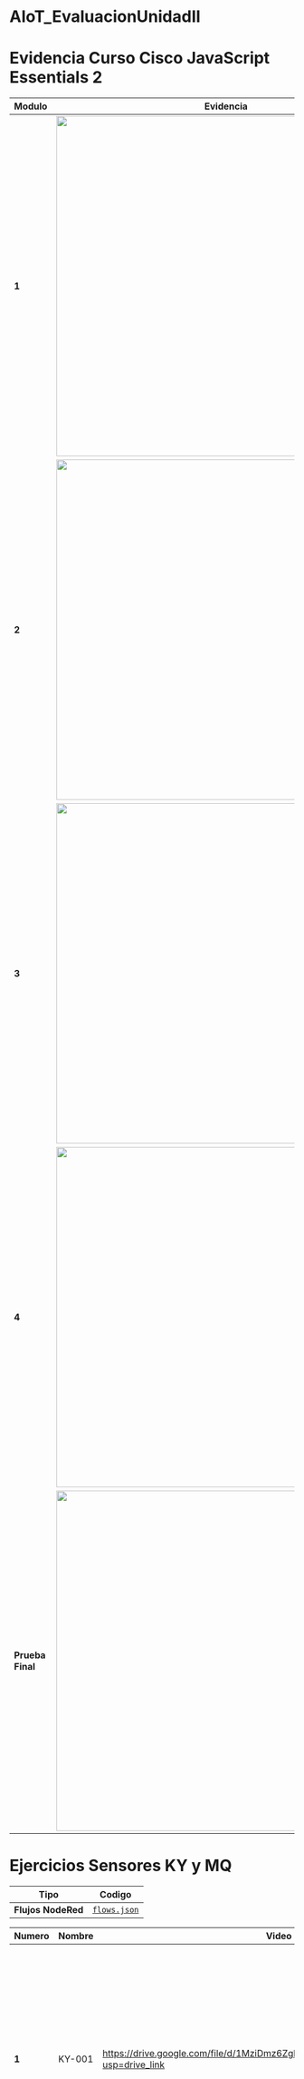 # AIoT_EvaluacionUnidadII

# Evidencia Curso Cisco JavaScript Essentials 2
|Modulo|Evidencia|
|--|--|
|**1**|<img src="CursoCisco/Modulo1.png" width="600"/>|
|**2**|<img src="CursoCisco/Modulo2.png" width="600"/>|
|**3**|<img src="CursoCisco/Modulo3.png" width="600"/>|
|**4**|<img src="CursoCisco/Modulo4.png" width="600"/>|
|**Prueba Final**|<img src="CursoCisco/ModuloFinal.png" width="600"/>|

# Ejercicios Sensores KY y MQ
|Tipo|Codigo|
|--|--|
|**Flujos NodeRed**|[`flows.json`](/flujos/flow.json)|

|**Numero**|**Nombre**|**Video**|**Diagrama**|**Codigo**|
|--|--|--|--|-|
|**1**|KY-001|https://drive.google.com/file/d/1MziDmz6ZgbXWykrG8JuLXFy6uECQCp4H/view?usp=drive_link|<img src="Diagramas/KY-001.png" width="400"/>|[`KY-001.py`](/Codigos/KY-001.py)|
|**2**|KY-002|https://drive.google.com/file/d/18AHN1_UffRVqYxYzjGqju6kamOQBQlE6/view?usp=drive_link|<img src="Diagramas/KY-002.png" width="400"/>|[`KY-002.py`](/Codigos/KY-002.py)|
|**3**|KY-003|https://drive.google.com/file/d/1S7QXTrKFxg2GjcT2m0PQYYAail7S1ScZ/view?usp=drive_link|<img src="Diagramas/KY-003.png" width="400"/>|[`KY-003.py`](/Codigos/KY-003.py)|
|**4**|KY-004|https://drive.google.com/file/d/1XlEke5Sngk_-3q2F6nAyvgOhr0mnRSPC/view?usp=drive_link|<img src="Diagramas/KY-004.png" width="400"/>|[`KY-004.py`](/Codigos/KY-004.py)|
|**5**|KY-005|https://drive.google.com/file/d/1xj2rtR-6NWWaWQl9M9Evk2LxXMcW5cNF/view?usp=drive_link|<img src="Diagramas/KY-005.png" width="400"/>|[`KY-005.py`](/Codigos/KY-005.py)|
|**6**|KY-006|https://drive.google.com/file/d/1EkK0QpUdI-Mjylcq43Bhew291Javsxbd/view?usp=drive_link|<img src="Diagramas/KY-006.png" width="400"/>|[`KY-006.py`](/Codigos/KY-006.py)|
|**7**|KY-008|https://drive.google.com/file/d/13vmXxpCXkOhsIgxi3K6_ZiXLoE1em32W/view?usp=drive_link|<img src="Diagramas/KY-008.png" width="400"/>|[`KY-008.py`](/Codigos/KY-008.py)|
|**8**|KY-010|https://drive.google.com/file/d/193-xrBP60QHyBOxMDKDvXWGfBbCzHhST/view?usp=drive_link|<img src="Diagramas/KY-010.png" width="400"/>|[`KY-010.py`](/Codigos/KY-010.py)|
|**9**|KY-012|https://drive.google.com/file/d/1tM52aCBV4exHa1hD1rax49dEOaF_ph7w/view?usp=drive_link|<img src="Diagramas/KY-012.png" width="400"/>|[`KY-011.py`](/Codigos/KY-011.py)|
|**10**|KY-013|https://drive.google.com/file/d/1D6TWFSebIWhYBifE9ldv7K7UIL5nDzlI/view?usp=drive_link|<img src="Diagramas/KY-013.png" width="400"/>|[`KY-012.py`](/Codigos/KY-012.py)|
|**11**|KY-015|https://drive.google.com/file/d/1VgJlXMH9A17BEAmrZAdpvJj8j2L214t7/view?usp=drive_link|<img src="Diagramas/KY-015.png" width="400"/>|[`KY-013.py`](/Codigos/KY-013.py)|
|**12**|KY-016|https://drive.google.com/file/d/1CKL1doSL2sul8SmANsf84DMgiF4PssxQ/view?usp=drive_link|<img src="Diagramas/KY-016 SMD.png" width="400"/>|[`KY-015.py`](/Codigos/KY-015.py)|
|**13**|KY-017|https://drive.google.com/file/d/1gI_iD478xoFF1dxXxeAqhUSuiwJcNzs0/view?usp=drive_link|<img src="Diagramas/KY-017.png" width="400"/>|[`KY-017.py`](/Codigos/KY-017.py)|
|**14**|KY-019|https://drive.google.com/file/d/1t5xvv_U7ZcyiphaDHlG6jgfUSwTbOgqn/view?usp=drive_link|<img src="Diagramas/KY-019.png" width="400"/>|[`KY-019.py`](/Codigos/KY-019.py)|
|**15**|KY-020|https://drive.google.com/file/d/1NPmgjTAJqqMAL_SCtrbl2pQXoDs_6LiH/view?usp=drive_link|<img src="Diagramas/KY-020.png" width="400"/>|[`KY-020.py`](/Codigos/KY-020.py)|
|**16**|KY-021|https://drive.google.com/file/d/1ClGHrTs4hajtTe_S5UVVj65I7cYPNnGv/view?usp=drive_link|<img src="Diagramas/KY-021.png" width="400"/>|[`KY-021.py`](/Codigos/KY-021.py)|
|**17**|KY-022|https://drive.google.com/file/d/1ubZeY-KVRXsOXodxj0luyzYI8_ewIyDG/view?usp=drive_link|<img src="Diagramas/ky-22.png" width="400"/>|[`KY-022.py`](/Codigos/KY-022.py)|
|**18**|KY-023|https://drive.google.com/file/d/1P90sDy05xKaJ_6eFDY4NWvcEoHfdlXdT/view?usp=drive_link|<img src="Diagramas/ky-23.png" width="400"/>|[`KY-023.py`](/Codigos/KY-023.py)|
|**19**|KY-025|https://drive.google.com/file/d/1a3AucWFSw_zrmgtg9Nyh6zbaIDRKuI_u/view?usp=drive_link|<img src="Diagramas/ky-25.png" width="400"/>|[`KY-025.py`](/Codigos/KY-025.py)|
|**20**|KY-026|https://drive.google.com/file/d/1_hkukkWsdB7yYSwe2qQXRlX1sD8sQzt6/view?usp=drive_link|<img src="Diagramas/ky-26.png" width="400"/>|[`KY-026.py`](/Codigos/KY-026.py)|
|**21**|KY-027|https://drive.google.com/file/d/1QnP0QH531b46hxzDkuFq-C0heyX21OIV/view?usp=drive_link|<img src="Diagramas/ky-027.png" width="400"/>|[`KY-027.py`](/Codigos/KY-027.py)|
|**22**|KY-028|https://drive.google.com/file/d/1id2bP_k1MlP2F2QQOLZ2pNq0xeyEzSws/view?usp=drive_link|<img src="Diagramas/ky-28.png" width="400"/>|[`KY-028.py`](/Codigos/KY-028.py)|
|**23**|KY-029|https://drive.google.com/file/d/1-EGTOTiM0nEvnM10QqHhiuxCQFkX8jsQ/view?usp=drive_link|<img src="Diagramas/ky-29.png" width="400"/>|[`KY-029.py`](/Codigos/KY-029.py)|
|**24**|KY-031|https://drive.google.com/file/d/1owBcKg335gs-o1AJYBy3VAcoFkEFlNGx/view?usp=drive_link|<img src="Diagramas/ky-31.png" width="400"/>|[`KY-031.py`](/Codigos/KY-031.py)|
|**25**|KY-032|https://drive.google.com/file/d/1niZJMv0cL2_Gb0rzc8RyqUUCkJ1tR4ev/view?usp=drive_link|<img src="Diagramas/ky-32.png" width="400"/>|[`KY-032.py`](/Codigos/KY-032.py)|
|**26**|KY-033|https://drive.google.com/file/d/1S3v88jQhQs7ZreS9jJjjOsptEXxmf6Ay/view?usp=drive_link|<img src="Diagramas/ky-33.png" width="400"/>|[`KY-033.py`](/Codigos/KY-033.py)|
|**27**|KY-034|https://drive.google.com/file/d/1lVVBTbx2w7TpzHXT-HrrJZiejqEwTqNq/view?usp=drive_link|<img src="Diagramas/ky-34.png" width="400"/>|[`KY-034.py`](/Codigos/KY-034.py)|
|**28**|KY-035|https://drive.google.com/file/d/1FEmFzBQZBWYHte4_OtOb9JxGJEDqDgyH/view?usp=drive_link|<img src="Diagramas/ky-35.png" width="400"/>|[`KY-035.py`](/Codigos/KY-035.py)|
|**29**|KY-036|https://drive.google.com/file/d/14hqlQP5i3I7fLTKAipdURntSP91c9vq1/view?usp=drive_link|<img src="Diagramas/ky-36.png" width="400"/>|[`KY-036.py`](/Codigos/KY-036.py)|
|**30**|KY-037|https://drive.google.com/file/d/1248E8u5kyL0ZqgGshlxWvLqOz-cY0Rd0/view?usp=drive_link|<img src="Diagramas/ky-37.png" width="400"/>|[`KY-037.py`](/Codigos/KY-037.py)|
|**31**|KY-038|https://drive.google.com/file/d/13PKWTn9ffgqXybc58thbhM-ygCJe6iRB/view?usp=drive_link|<img src="Diagramas/ky-38.png" width="400"/>|[`KY-038.py`](/Codigos/KY-038.py)|
|**32**|KY-039|https://drive.google.com/file/d/1ee8h53PBTU-7W1wAwDF-Sfqm_GIRK6Sy/view?usp=drive_link|<img src="Diagramas/ky-39.png" width="400"/>|[`KY-039.py`](/Codigos/KY-039.py)|
|**33**|KY-040|https://drive.google.com/file/d/10FD9mP8JEJ56VL5Z6t7x6pRrCyB6yab4/view?usp=drive_link|<img src="Diagramas/ky-40.png" width="400"/>|[`KY-040.py`](/Codigos/KY-040.py)|
|**34**|MQ-2|https://drive.google.com/file/d/1Mym9BD3L4gBDDhBzlU2Kmcdb6ToeRvpi/view?usp=drive_link|<img src="Diagramas/MQ-2.png" width="400"/>|[`MQ-2.py`](/Codigos/MQ-2.py)|
|**35**|MQ-3|https://drive.google.com/file/d/18KhtRLsqhm_dz0jAFZVRKWa4mWaF3jal/view?usp=drive_link|<img src="Diagramas/MQ-3.png" width="400"/>|[`MQ-3.py`](/Codigos/MQ-3.py)|
|**36**|MQ-4|https://drive.google.com/file/d/1BnK-Yo_PL0B7Y5i_FrdJbsv4I79RsT5m/view?usp=drive_link|<img src="Diagramas/MQ-4.png" width="400"/>|[`MQ-4.py`](/Codigos/MQ-4.py)|
|**38**|MQ-5|https://drive.google.com/file/d/1PBjndWMSVWoRaxN23kYndw7MVK6IsPh_/view?usp=drive_link|<img src="Diagramas/MQ-5.png" width="400"/>|[`MQ-5.py`](/Codigos/MQ-5.py)|
|**39**|MQ-6|https://drive.google.com/file/d/1aZZT2DvLd7cpv6j1GnJMZAtSvJo3M8Sy/view?usp=drive_link|<img src="Diagramas/MQ-6.png" width="400"/>|[`MQ-6.py`](/Codigos/MQ-6.py)|
|**40**|MQ-7|https://drive.google.com/file/d/1Rnq-xlkseaFPmPpAPj07CUe1-vk3RXRI/view?usp=drive_link|<img src="Diagramas/mq-7.png" width="400"/>|[`MQ-7.py`](/Codigos/MQ-7.py)|
|**41**|MQ-9|https://drive.google.com/file/d/1TAWFpX7UvLKu4a0CZQUq-zS5Yw6vgXWZ/view?usp=drive_link|<img src="Diagramas/mq-9.png" width="400"/>|[`MQ-9.py`](/Codigos/MQ-9.py)|
|**42**|MQ-135|https://drive.google.com/file/d/13tzLxt9vuJCL4PRGfortvpwi5qUV7oA1/view?usp=drive_link|<img src="Diagramas/mq-135.png" width="400"/>|[`MQ-135.py`](/Codigos/MQ-135.py)|
|**43**|PWM|https://drive.google.com/file/d/1ytruPYxt0guyu9Oy80jNcHqarrBndjq2/view?usp=drive_link|<img src="Diagramas/PWM.jpeg" width="400"/>|[`PWM.py`](/Codigos/PWM.py)|
